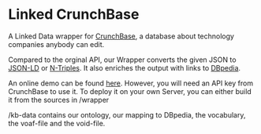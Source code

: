 # Linked CrunchBase

A Linked Data wrapper for [CrunchBase](http://www.crunchbase.com/), a database about technology companies anybody can edit.

Compared to the orginal API, our Wrapper converts the given JSON to [JSON-LD](http://json-ld.org/) or [N-Triples](https://www.w3.org/2001/sw/RDFCore/ntriples/). It also enriches the output with links to [DBpedia](http://wiki.dbpedia.org/).

An online demo can be found [here](http://km.aifb.kit.edu/services/crunchbase/). However, you will need an API key from CrunchBase to use it.
To deploy it on your own Server, you can either build it from the sources in /wrapper

/kb-data contains our ontology, our mapping to DBpedia, the vocabulary, the voaf-file and the void-file.